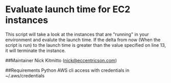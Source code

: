 # Evaluate launch time for EC2 instances

 This script will take a look at the instances that are "running" in your environment and evalute the 
 launch time.  If the delta from now (When the script is run) to the launch time is greater than the
 value specified on line 13, it will terminate the instance.

##Maintainer
Nick Kitmitto (nick@eccentricson.com)

##Requirements
Python
AWS cli access with credentials in ~/.aws/credentials

